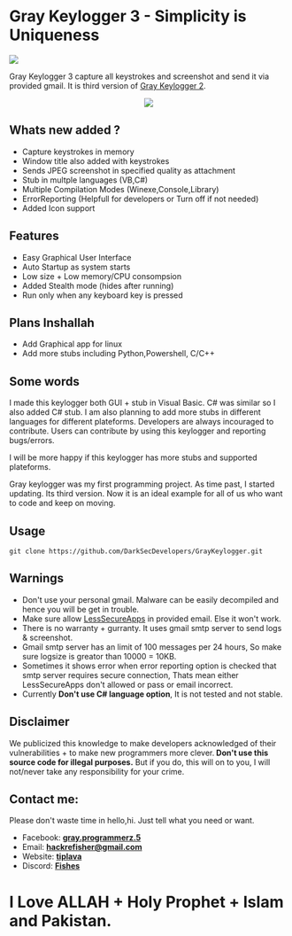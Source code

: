 <h1> Gray Keylogger 3 - Simplicity is Uniqueness</h1>
<a href=https://discord.gg/Hu5XPGMTuk><img src=https://img.shields.io/discord/787203724975931413?label=discord /></a>
<p> Gray Keylogger 3 capture all keystrokes and screenshot and send it via provided gmail. It is third version of <a href="https://github.com/graysuit/gray-keylogger-2">Gray Keylogger 2</a>.</p>
<center><img max-width="100%" src="https://raw.githubusercontent.com/DarkSecDevelopers/GrayKeylogger/master/ScreenShot.PNG"></center>
<h2> Whats new added ?</h2>
<ul>
<li>Capture keystrokes in memory</li>
<li>Window title also added with keystrokes</li>
<li>Sends JPEG screenshot in specified quality as attachment</li>
<li>Stub in multple languages (VB,C#)</li>
<li>Multiple Compilation Modes (Winexe,Console,Library)</li>
<li>ErrorReporting (Helpfull for developers or Turn off if not needed)</li>
<li>Added Icon support</li>
</ul>
<h2> Features</h2>
<ul>
<li>Easy Graphical User Interface</li>
<li>Auto Startup as system starts</li>
<li>Low size + Low memory/CPU consompsion</li>
<li>Added Stealth mode (hides after running)</li>
<li>Run only when any keyboard key is pressed</li>
</ul>
<h2> Plans Inshallah</h2>
<ul>
<li>Add Graphical app for linux</li>
<li>Add more stubs including Python,Powershell, C/C++</li>
</ul>
<h2> Some words</h2>
<p>I made this keylogger both GUI + stub in Visual Basic. C# was similar so I also added C# stub. I am also planning to add more stubs in different languages for different plateforms. Developers are always incouraged to contribute. Users can contribute by using this keylogger and reporting bugs/errors.</p>
<p>I will be more happy if this keylogger has more stubs and supported plateforms.</p>
<p>Gray keylogger was my first programming project. As time past, I started updating. Its third version. Now it is an ideal example for all of us who want to code and keep on moving.</p>

<h2> Usage</h2>
<pre><code>git clone https://github.com/DarkSecDevelopers/GrayKeylogger.git</code></pre>

<h2> Warnings</h2>
<ul>
<li>Don't use your personal gmail. Malware can be easily decompiled and hence you will be get in trouble.</li>
<li>Make sure allow <a href="https://myaccount.google.com/lesssecureapps">LessSecureApps</a> in provided email. Else it won't work.</li>
<li>There is no warranty + gurranty. It uses gmail smtp server to send logs & screenshot.</li>
<li>Gmail smtp server has an limit of 100 messages per 24 hours, So make sure logsize is greator than 10000 = 10KB.</li>
<li>Sometimes it shows error when error reporting option is checked that smtp server requires secure connection, Thats mean either LessSecureApps don't allowed or pass or email incorrect.</li>
<li>Currently <b>Don't use C# language option</b>, It is not tested and not stable.</li>
</ul>


<h2>Disclaimer</h2>
<p>We publicized this knowledge to make developers acknowledged of their vulnerabilities + to make new programmers more clever.<b> Don't use this source code for illegal purposes.</b> But if you do, this will on to you, I will not/never take any responsibility for your crime.</p>

<h2> Contact me:</h2>
<p>Please don't waste time in hello,hi. Just tell what you need or want.</p>
<ul>
<li>Facebook: <a href="https://fb.com/messages/t/gray.programmerz.5"><b>gray.programmerz.5</b></a></li>
<li>Email: <b><a href="mailto:hackrefisher@gmail.com">hackrefisher@gmail.com</a></b></li>
<li>Website: <a href="https://tiplava.blogspot.com/"><b>tiplava</b></a></li>
<li>Discord: <a href="https://discord.gg/Hu5XPGMTuk"><b>Fishes</b></a></li>
</ul>
<h1>I Love ALLAH + Holy Prophet + Islam and Pakistan.</h1>
